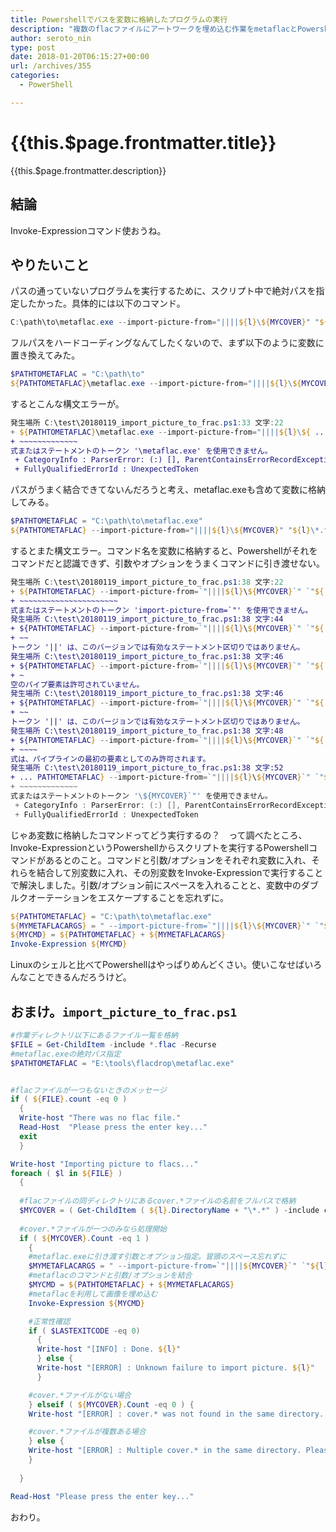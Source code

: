 ```yaml
---
title: Powershellでパスを変数に格納したプログラムの実行
description: "複数のflacファイルにアートワークを埋め込む作業をmetaflacとPowershellでやってたんですが、Poweshellのスクリプト文中でパスを変数に格納したプログラムを実行しようとした際にはまりました。"
author: seroto_nin
type: post
date: 2018-01-20T06:15:27+00:00
url: /archives/355
categories:
  - PowerShell

---
```

# {{this.$page.frontmatter.title}}

<Date/><CategoriesPerPost/>

{{this.$page.frontmatter.description}}

<!--more-->

## 結論

Invoke-Expressionコマンド使おうね。

## やりたいこと

パスの通っていないプログラムを実行するために、スクリプト中で絶対パスを指定したかった。具体的には以下のコマンド。

```powershell
C:\path\to\metaflac.exe --import-picture-from="||||${l}\${MYCOVER}" "${l}\*.flac"
```

フルパスをハードコーディングなんてしたくないので、まず以下のように変数に置き換えてみた。

```powershell
$PATHTOMETAFLAC = "C:\path\to"
${PATHTOMETAFLAC}\metaflac.exe --import-picture-from="||||${l}\${MYCOVER}" "${l}\*.flac"
```

するとこんな構文エラーが。

```powershell
発生場所 C:\test\20180119_import_picture_to_frac.ps1:33 文字:22
+ ${PATHTOMETAFLAC}\metaflac.exe --import-picture-from="||||${l}\${ ...
+ ~~~~~~~~~~~~~
式またはステートメントのトークン '\metaflac.exe' を使用できません。
 + CategoryInfo : ParserError: (:) [], ParentContainsErrorRecordException
 + FullyQualifiedErrorId : UnexpectedToken
 ```

パスがうまく結合できてないんだろうと考え、metaflac.exeも含めて変数に格納してみる。

```powershell
$PATHTOMETAFLAC = "C:\path\to\metaflac.exe"
${PATHTOMETAFLAC} --import-picture-from="||||${l}\${MYCOVER}" "${l}\*.flac"
```

するとまた構文エラー。コマンド名を変数に格納すると、Powershellがそれをコマンドだと認識できず、引数やオプションをうまくコマンドに引き渡せない。

```powershell
発生場所 C:\test\20180119_import_picture_to_frac.ps1:38 文字:22
+ ${PATHTOMETAFLAC} --import-picture-from=`"||||${l}\${MYCOVER}`" `"${ ...
+ ~~~~~~~~~~~~~~~~~~~~~~
式またはステートメントのトークン 'import-picture-from=`"' を使用できません。
発生場所 C:\test\20180119_import_picture_to_frac.ps1:38 文字:44
+ ${PATHTOMETAFLAC} --import-picture-from=`"||||${l}\${MYCOVER}`" `"${ ...
+ ~~
トークン '||' は、このバージョンでは有効なステートメント区切りではありません。
発生場所 C:\test\20180119_import_picture_to_frac.ps1:38 文字:46
+ ${PATHTOMETAFLAC} --import-picture-from=`"||||${l}\${MYCOVER}`" `"${ ...
+ ~
空のパイプ要素は許可されていません。
発生場所 C:\test\20180119_import_picture_to_frac.ps1:38 文字:46
+ ${PATHTOMETAFLAC} --import-picture-from=`"||||${l}\${MYCOVER}`" `"${ ...
+ ~~
トークン '||' は、このバージョンでは有効なステートメント区切りではありません。
発生場所 C:\test\20180119_import_picture_to_frac.ps1:38 文字:48
+ ${PATHTOMETAFLAC} --import-picture-from=`"||||${l}\${MYCOVER}`" `"${ ...
+ ~~~~
式は、パイプラインの最初の要素としてのみ許可されます。
発生場所 C:\test\20180119_import_picture_to_frac.ps1:38 文字:52
+ ... PATHTOMETAFLAC} --import-picture-from=`"||||${l}\${MYCOVER}`" `"${l}\ ...
+ ~~~~~~~~~~~~~
式またはステートメントのトークン '\${MYCOVER}`"' を使用できません。
 + CategoryInfo : ParserError: (:) [], ParentContainsErrorRecordException
 + FullyQualifiedErrorId : UnexpectedToken
```

じゃあ変数に格納したコマンドってどう実行するの？　って調べたところ、Invoke-ExpressionというPowershellからスクリプトを実行するPowershellコマンドがあるとのこと。コマンドと引数/オプションをそれぞれ変数に入れ、それらを結合して別変数に入れ、その別変数をInvoke-Expressionで実行することで解決しました。引数/オプション前にスペースを入れることと、変数中のダブルクオーテーションをエスケープすることを忘れずに。

```powershell
${PATHTOMETAFLAC} = "C:\path\to\metaflac.exe"
${MYMETAFLACARGS} = " --import-picture-from=`"||||${l}\${MYCOVER}`" `"${l}\*.flac`""
${MYCMD} = ${PATHTOMETAFLAC} + ${MYMETAFLACARGS}
Invoke-Expression ${MYCMD}
```

Linuxのシェルと比べてPowershellはやっぱりめんどくさい。使いこなせばいろんなことできるんだろうけど。

## おまけ。`import_picture_to_frac.ps1`

```powershell
#作業ディレクトリ以下にあるファイル一覧を格納
$FILE = Get-ChildItem -include *.flac -Recurse
#metaflac.exeの絶対パス指定
$PATHTOMETAFLAC = "E:\tools\flacdrop\metaflac.exe"


#flacファイルが一つもないときのメッセージ
if ( ${FILE}.count -eq 0 )
  {
  Write-host "There was no flac file."
  Read-Host  "Please press the enter key..."
  exit
  }

Write-host "Importing picture to flacs..."
foreach ( $l in ${FILE} )
  {
  
  #flacファイルの同ディレクトリにあるcover.*ファイルの名前をフルパスで格納
  $MYCOVER = ( Get-ChildItem ( ${l}.DirectoryName + "\*.*" ) -include cover.* ).FullName
  
  #cover.*ファイルが一つのみなら処理開始
  if ( ${MYCOVER}.Count -eq 1 )
    {
    #metaflac.exeに引き渡す引数とオプション指定。冒頭のスペース忘れずに
    $MYMETAFLACARGS = " --import-picture-from=`"||||${MYCOVER}`" `"${l}`""
    #metaflacのコマンドと引数/オプションを結合
    $MYCMD = ${PATHTOMETAFLAC} + ${MYMETAFLACARGS}
    #metaflacを利用して画像を埋め込む
    Invoke-Expression ${MYCMD}

    #正常性確認
    if ( $LASTEXITCODE -eq 0)
      {
      Write-host "[INFO] : Done. ${l}"
      } else {
      Write-host "[ERROR] : Unknown failure to import picture. ${l}"
      }

    #cover.*ファイルがない場合
    } elseif ( ${MYCOVER}.Count -eq 0 ) {
    Write-host "[ERROR] : cover.* was not found in the same directory. ${l}"

    #cover.*ファイルが複数ある場合
    } else {
    Write-host "[ERROR] : Multiple cover.* in the same directory. Please place only one cover.*. ${l}"
    }
  
  }

Read-Host "Please press the enter key..."
```

おわり。
